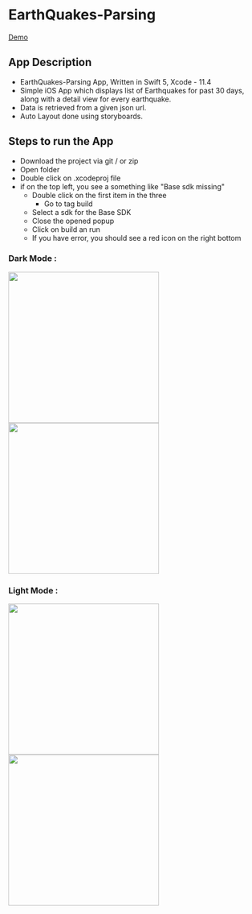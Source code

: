 # EarthQuakes-Parsing
  
  [Demo](https://drive.google.com/file/d/1H_BT-25c78JSOQLE3PKhIU3Kn4qQi9Zu/view?usp=sharing)
  
## App Description ##
  * EarthQuakes-Parsing App, Written in Swift 5, Xcode - 11.4 
  * Simple iOS App which displays list of Earthquakes for past 30 days, along with a detail view for every earthquake. 
  * Data is retrieved from a given json url.
  * Auto Layout done using storyboards.
  
## Steps to run the App ##
  * Download the project via git / or zip
  * Open folder
  * Double click on .xcodeproj file
  * if on the top left, you see a something like "Base sdk missing"
    * Double click on the first item in the three
       * Go to tag build
    * Select a sdk for the Base SDK
    * Close the opened popup
    * Click on build an run
    * If you have error, you should see a red icon on the right bottom


### Dark Mode : ###
<p float="left">
<img src="https://user-images.githubusercontent.com/10852409/83457965-88d33400-a416-11ea-95c4-e2ff637a5077.png" width="300"> <img src="https://user-images.githubusercontent.com/10852409/83457985-938dc900-a416-11ea-8a9b-68076aabfb9b.png" width="300">
</p>
 
 
### Light Mode : ###
<p float="left">
<img src="https://user-images.githubusercontent.com/10852409/83457812-47428900-a416-11ea-8bed-d41722fb2c14.png" width="300">
<img src="https://user-images.githubusercontent.com/10852409/83457947-7c4edb80-a416-11ea-8d72-c0ae138e56bd.png" width="300">
</p>

